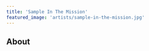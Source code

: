 ```yaml
---
title: 'Sample In The Mission'
featured_image: 'artists/sample-in-the-mission.jpg'
---
```


## About


